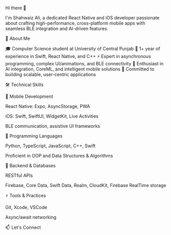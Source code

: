 Hi there 👋

I'm Shahwaiz Ali, a dedicated React Native and iOS developer passionate about crafting high-performance, cross-platform mobile apps with seamless BLE integration and AI-driven features.

🚀 About Me

🎓 Computer Science student at University of Central Punjab
📱 1+ year of experience in Swift, React Native, and C++
⚡ Expert in asynchronous programming, complex UI/animations, and BLE connectivity
🤖 Enthusiast in AI integration, CoreML, and intelligent mobile solutions
🌟 Committed to building scalable, user-centric applications

🛠️ Technical Skills

📱 Mobile Development





React Native: Expo, AsyncStorage, PWA



iOS: Swift, SwiftUI, WidgetKit, Live Activities



BLE communication, assistive UI frameworks

🐍 Programming Languages





Python, TypeScript, JavaScript, C++, Swift



Proficient in OOP and Data Structures & Algorithms

🧠 Backend & Databases





RESTful APIs



Firebase, Core Data,  Swift Data, Realm, CloudKit, Firebase RealTime storage

⚡ Tools & Practices





Git, Xcode, VSCode



Async/await networking

📫 Let's Connect
